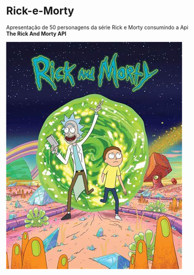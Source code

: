 # Rick-e-Morty 

Apresentação de 50 personagens da série Rick e Morty consumindo a Api **The Rick And Morty API**

<div>
 <img src="https://github.com/Gabriela1DC/Rick-e-Morty-/blob/main/rick%20e%20morty.jpg">
</div>
